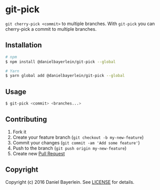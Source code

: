 # git-pick

`git cherry-pick <commit>` to multiple branches.
With `git-pick` you can cherry-pick a commit to multiple branches.

## Installation

```bash
# npm
$ npm install @danielbayerlein/git-pick --global

# Yarn
$ yarn global add @danielbayerlein/git-pick --global
```

## Usage

```bash
$ git-pick <commit> <branches...>
```

## Contributing

1. Fork it
2. Create your feature branch (`git checkout -b my-new-feature`)
3. Commit your changes (`git commit -am 'Add some feature'`)
4. Push to the branch (`git push origin my-new-feature`)
5. Create new [Pull Request](../../pull/new/master)

## Copyright

Copyright (c) 2016 Daniel Bayerlein. See [LICENSE](./LICENSE.md) for details.
